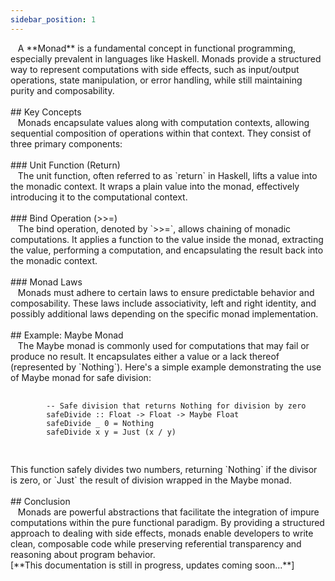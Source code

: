 ```yaml
---
sidebar_position: 1
---
```


<link href="https://fonts.cdnfonts.com/css/poppins" rel="stylesheet"/>
<div style={{ fontFamily: 'Poppins, sans-serif' }}>
  <div>
    &nbsp; &nbsp;A **Monad** is a fundamental concept in functional programming, especially prevalent in languages like Haskell. Monads provide a structured way to represent computations with side effects, such as input/output operations, state manipulation, or error handling, while still maintaining purity and composability.
  </div>
  <br/>
  ## <span style={{ color: 'var(--md-secondary-title-color)' }}>Key Concepts</span>
  <div>
    &nbsp; &nbsp;Monads encapsulate values along with computation contexts, allowing sequential composition of operations within that context. They consist of three primary components:
  </div>
  <br/>
  ### <span style={{ color: 'var(--md-tertiary-title-color)' }}>Unit Function (Return)</span>
  <div>
    &nbsp; &nbsp;The unit function, often referred to as `return` in Haskell, lifts a value into the monadic context. It wraps a plain value into the monad, effectively introducing it to the computational context.
  </div>
  <br/>
  ### <span style={{ color: 'var(--md-tertiary-title-color)' }}>Bind Operation (>>=)</span>
  <div>
    &nbsp; &nbsp;The bind operation, denoted by `>>=`, allows chaining of monadic computations. It applies a function to the value inside the monad, extracting the value, performing a computation, and encapsulating the result back into the monadic context.
  </div>
  <br/>
  ### <span style={{ color: 'var(--md-tertiary-title-color)' }}>Monad Laws</span>
  <div>
    &nbsp; &nbsp;Monads must adhere to certain laws to ensure predictable behavior and composability. These laws include associativity, left and right identity, and possibly additional laws depending on the specific monad implementation.
  </div>
  <br/>
  ## <span style={{ color: 'var(--md-secondary-title-color)' }}>Example: Maybe Monad</span>
  <div>
    &nbsp; &nbsp;The Maybe monad is commonly used for computations that may fail or produce no result. It encapsulates either a value or a lack thereof (represented by `Nothing`). Here's a simple example demonstrating the use of Maybe monad for safe division:
    <pre>
      <code>
        <span style={{ color: 'var( --haskell-comments)' }}>-- Safe division that returns Nothing for division by zero</span>
        safeDivide <span style={{ color: 'var( --haskell-keywords-and-storage)' }}>::</span> <span style={{ color: 'var( --haskell-constants-and-support)' }}>Float</span> <span style={{ color: 'var( --haskell-keywords-and-storage)' }}>-></span> <span style={{ color: 'var( --haskell-constants-and-support)' }}>Float</span> <span style={{ color: 'var( --haskell-keywords-and-storage)' }}>-></span> <span style={{ color: 'var( --haskell-keywords-and-storage)' }}>Maybe</span> <span style={{ color: 'var( --haskell-constants-and-support)' }}>Float</span>
        safeDivide _ <span style={{ color: 'var( --haskell-keywords-and-storage)' }}>0</span> <span style={{ color: 'var( --haskell-keywords-and-storage)' }}>=</span> <span style={{ color: 'var( --haskell-keywords-and-storage)' }}>Nothing</span>
        safeDivide x y <span style={{ color: 'var( --haskell-keywords-and-storage)' }}>=</span> <span style={{ color: 'var( --haskell-keywords-and-storage)' }}>Just</span> (x <span style={{ color: 'var( --haskell-keywords-and-storage)' }}>/</span> y)
      </code>
    </pre>
    This function safely divides two numbers, returning `Nothing` if the divisor is zero, or `Just` the result of division wrapped in the Maybe monad.
  </div>
  <br/>
  ## <span style={{ color: 'var(--md-secondary-title-color)' }}>Conclusion</span>
  <div>
    &nbsp; &nbsp;Monads are powerful abstractions that facilitate the integration of impure computations within the pure functional paradigm. By providing a structured approach to dealing with side effects, monads enable developers to write clean, composable code while preserving referential transparency and reasoning about program behavior.
  </div>
  <div>
    [**This documentation is still in progress, updates coming soon...**]
  </div>
</div>
